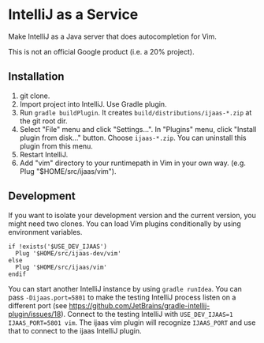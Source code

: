 # IntelliJ as a Service

Make IntelliJ as a Java server that does autocompletion for Vim.

This is not an official Google product (i.e. a 20% project).

## Installation

1. git clone.
2. Import project into IntelliJ. Use Gradle plugin.
3. Run `gradle buildPlugin`. It creates `build/distributions/ijaas-*.zip` at the
   git root dir.
4. Select "File" menu and click "Settings...". In "Plugins" menu, click "Install
   plugin from disk..." button. Choose `ijaas-*.zip`. You can uninstall this
   plugin from this menu.
5. Restart IntelliJ.
6. Add "vim" directory to your runtimepath in Vim in your own way.
   (e.g. Plug "$HOME/src/ijaas/vim").

## Development

If you want to isolate your development version and the current version, you
might need two clones. You can load Vim plugins conditionally by using
environment variables.

```
if !exists('$USE_DEV_IJAAS')
  Plug '$HOME/src/ijaas-dev/vim'
else
  Plug '$HOME/src/ijaas/vim'
endif
```

You can start another IntelliJ instance by using `gradle runIdea`. You can pass
`-Dijaas.port=5801` to make the testing IntelliJ process listen on a different
port (see https://github.com/JetBrains/gradle-intellij-plugin/issues/18).
Connect to the testing IntelliJ with `USE_DEV_IJAAS=1 IJAAS_PORT=5801 vim`. The
ijaas vim plugin will recognize `IJAAS_PORT` and use that to connect to the
ijaas IntelliJ plugin.
